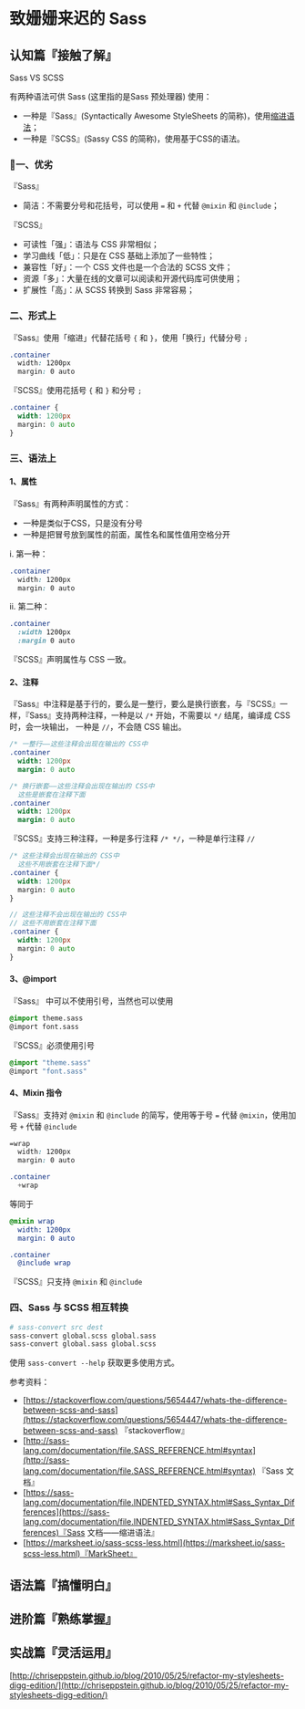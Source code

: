 # 致姗姗来迟的 Sass

## 认知篇『接触了解』

Sass VS SCSS

有两种语法可供 Sass (这里指的是Sass 预处理器) 使用：

- 一种是『Sass』(Syntactically Awesome StyleSheets 的简称)，使用[缩进语法](https://sass-lang.com/documentation/file.INDENTED_SYNTAX.html#Sass_Syntax_Differences)；
- 一种是『SCSS』(Sassy CSS 的简称)，使用基于CSS的语法。

### 一、优劣

『Sass』

- 简洁：不需要分号和花括号，可以使用 `=` 和 `+` 代替 `@mixin` 和 `@include`；

『SCSS』

- 可读性「强」：语法与 CSS 非常相似；
- 学习曲线「低」：只是在 CSS 基础上添加了一些特性；
- 兼容性「好」：一个 CSS 文件也是一个合法的 SCSS 文件；
- 资源「多」：大量在线的文章可以阅读和开源代码库可供使用；
- 扩展性「高」：从 SCSS 转换到 Sass 非常容易；

### 二、形式上

『Sass』使用「缩进」代替花括号 `{` 和 `}`，使用「换行」代替分号 `;`

```scss
.container
  width: 1200px
  margin: 0 auto
```

『SCSS』使用花括号 `{` 和 `}` 和分号 `;`

```scss
.container {
  width: 1200px
  margin: 0 auto
}
```

### 三、语法上

#### 1、属性

『Sass』有两种声明属性的方式：

- 一种是类似于CSS，只是没有分号
- 一种是把冒号放到属性的前面，属性名和属性值用空格分开

i. 第一种：

```scss
.container
  width: 1200px
  margin: 0 auto
```

ii. 第二种：

```scss
.container
  :width 1200px
  :margin 0 auto
```

『SCSS』声明属性与 CSS 一致。

#### 2、注释

『Sass』中注释是基于行的，要么是一整行，要么是换行嵌套，与『SCSS』一样，『Sass』支持两种注释，一种是以 `/*` 开始，不需要以 `*/` 结尾，编译成 CSS 时，会一块输出， 一种是 `//`，不会随 CSS 输出。

```sass
/* 一整行——这些注释会出现在输出的 CSS中
.container
  width: 1200px
  margin: 0 auto
```

```sass
/* 换行嵌套——这些注释会出现在输出的 CSS中
  这些是嵌套在注释下面
.container
  width: 1200px
  margin: 0 auto
```

『SCSS』支持三种注释，一种是多行注释 `/* */`，一种是单行注释 `//`

```scss
/* 这些注释会出现在输出的 CSS中
  这些不用嵌套在注释下面*/
.container {
  width: 1200px
  margin: 0 auto
}
```

```scss
// 这些注释不会出现在输出的 CSS中
// 这些不用嵌套在注释下面
.container {
  width: 1200px
  margin: 0 auto
}
```

#### 3、@import

『Sass』 中可以不使用引号，当然也可以使用

```scss
@import theme.sass
@import font.sass
```

『SCSS』必须使用引号

```scss
@import "theme.sass"
@import "font.sass"
```

#### 4、Mixin 指令

『Sass』支持对 `@mixin` 和 `@include` 的简写，使用等于号 `=` 代替 `@mixin`，使用加号 `+` 代替 `@include`

```scss
=wrap
  width: 1200px
  margin: 0 auto

.container
  +wrap
```

等同于

```scss
@mixin wrap
  width: 1200px
  margin: 0 auto

.container
  @include wrap
```

『SCSS』只支持 `@mixin` 和 `@include`

### 四、Sass 与 SCSS 相互转换

```bash
# sass-convert src dest
sass-convert global.scss global.sass
sass-convert global.sass global.scss
```

使用 `sass-convert --help` 获取更多使用方式。

参考资料：

- [https://stackoverflow.com/questions/5654447/whats-the-difference-between-scss-and-sass](https://stackoverflow.com/questions/5654447/whats-the-difference-between-scss-and-sass) 『stackoverflow』
- [http://sass-lang.com/documentation/file.SASS_REFERENCE.html#syntax](http://sass-lang.com/documentation/file.SASS_REFERENCE.html#syntax) 『Sass 文档』
- [https://sass-lang.com/documentation/file.INDENTED_SYNTAX.html#Sass_Syntax_Differences](https://sass-lang.com/documentation/file.INDENTED_SYNTAX.html#Sass_Syntax_Differences)『Sass 文档——缩进语法』
- [https://marksheet.io/sass-scss-less.html](https://marksheet.io/sass-scss-less.html)『MarkSheet』

## 语法篇『搞懂明白』

## 进阶篇『熟练掌握』

## 实战篇『灵活运用』

[http://chriseppstein.github.io/blog/2010/05/25/refactor-my-stylesheets-digg-edition/](http://chriseppstein.github.io/blog/2010/05/25/refactor-my-stylesheets-digg-edition/)
